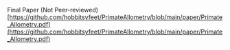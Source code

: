 Final Paper (Not Peer-reviewed) [https://github.com/hobbitsyfeet/PrimateAllometry/blob/main/paper/Primate_Allometry.pdf](https://github.com/hobbitsyfeet/PrimateAllometry/blob/main/paper/Primate_Allometry.pdf)
